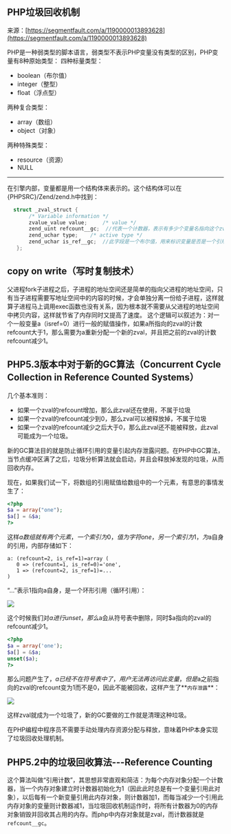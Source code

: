 ## PHP垃圾回收机制

来源：[https://segmentfault.com/a/1190000013893628](https://segmentfault.com/a/1190000013893628)


PHP是一种弱类型的脚本语言，弱类型不表示PHP变量没有类型的区别，PHP变量有8种原始类型：
四种标量类型：

* boolean（布尔值）
* integer（整型）
* float（浮点型）

两种复合类型：

* array（数组）
* object（对象）

两种特殊类型：

* resource（资源）
* NULL


-----


在引擎内部，变量都是用一个结构体来表示的。这个结构体可以在{PHPSRC}/Zend/zend.h中找到：

```c
  struct _zval_struct {  
       /* Variable information */  
       zvalue_value value;     /* value */  
       zend_uint refcount__gc;  //代表一个计数器，表示有多少个变量名指向这个zval容器
       zend_uchar type;    /* active type */  
       zend_uchar is_ref__gc;  //此字段是一个布尔值，用来标识变量是否是一个引用，通过这个字段，PHP引擎可以区分一般变量和引用变量
   };  
```
## copy on write（写时复制技术）

父进程fork子进程之后，子进程的地址空间还是简单的指向父进程的地址空间，只有当子进程需要写地址空间中的内容的时候，才会单独分离一份给子进程，这样就算子进程马上调用exec函数也没有关系，因为根本就不需要从父进程的地址空间中拷贝内容，这样就节省了内存同时又提高了速度。
这个逻辑可以叙述为：对一个一般变量a（isref=0）进行一般的赋值操作，如果a所指向的zval的计数refcount大于1，那么需要为a重新分配一个新的zval，并且把之前的zval的计数refcount减少1。


## PHP5.3版本中对于新的GC算法（Concurrent Cycle Collection in Reference Counted Systems）


几个基本准则：

* 如果一个zval的refcount增加，那么此zval还在使用，不属于垃圾
* 如果一个zval的refcount减少到0，那么zval可以被释放掉，不属于垃圾
* 如果一个zval的refcount减少之后大于0，那么此zval还不能被释放，此zval可能成为一个垃圾。

新的GC算法目的就是防止循环引用的变量引起内存泄露问题。在PHP中GC算法，当节点缓冲区满了之后，垃圾分析算法就会启动，并且会释放掉发现的垃圾，从而回收内存。

现在，如果我们试一下，将数组的引用赋值给数组中的一个元素，有意思的事情发生了：

```php
<?php
$a = array("one");
$a[] = &$a;
?>
```


这样$a数组就有两个元素，一个索引为0，值为字符one，另一个索引为1，为$a自身的引用，内部存储如下：

```
a: (refcount=2, is_ref=1)=array (
   0 => (refcount=1, is_ref=0)='one',
   1 => (refcount=2, is_ref=1)=...
)
```


“...”表示1指向a自身，是一个环形引用（循环引用）：


![][0]


这个时候我们对$a进行unset，那么$a会从符号表中删除，同时$a指向的zval的refcount减少1。

```php
<?php
$a = array('one');
$a[] = &$a;
unset($a);
?>
```


那么问题产生了，$a已经不在符号表中了，用户无法再访问此变量，但是$a之前指向的zval的refcount变为1而不是0，因此不能被回收，这样产生了**`内存泄露`**：


![][1]


这样zval就成为一个垃圾了，新的GC要做的工作就是清理这种垃圾。

在PHP编程中程序员不需要手动处理内存资源分配与释放，意味着PHP本身实现了垃圾回收处理机制。

## PHP5.2中的垃圾回收算法---Reference Counting

这个算法叫做“引用计数”，其思想非常直观和简洁：为每个内存对象分配一个计数器，当一个内存对象建立时计数器初始化为1（因此此时总是有一个变量引用此对象），以后每有一个新变量引用此内存对象，则计数器加1，而每当减少一个引用此内存对象的变量则计数器减1，当垃圾回收机制运作时，将所有计数器为0的内存对象销毁并回收其占用的内存。而php中内存对象就是zval，而计数器就是`refcount__gc`。

[0]: ./img/bV6stZ.png
[1]: ./img/bV6su9.png